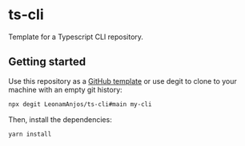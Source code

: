 # ts-cli
Template for a Typescript CLI repository.

## Getting started

Use this repository as a [GitHub template] or use degit to clone to your machine with an empty git history:

```sh
npx degit LeonamAnjos/ts-cli#main my-cli
```

Then, install the dependencies:

```sh
yarn install
```

[GitHub template]: https://github.com/LeonamAnjos/ts-cli/generate
